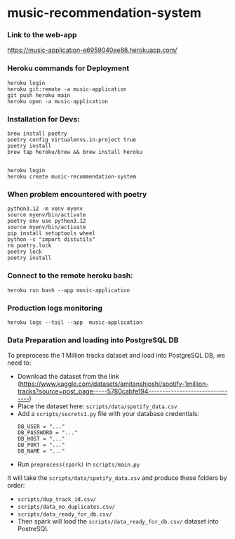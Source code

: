# music-recommendation-system

### Link to the web-app
https://music-application-e6959040ee86.herokuapp.com/

### Heroku commands for Deployment
```
heroku login
heroku git:remote -a music-application
git push heroku main
heroku open -a music-application
```

### Installation for Devs:
````
brew install poetry
poetry config virtualenvs.in-project true 
poetry install
brew tap heroku/brew && brew install heroku


heroku login
heroku create music-recommendation-system
````

### When problem encountered with poetry
````
python3.12 -m venv myenv
source myenv/bin/activate
poetry env use python3.12
source myenv/bin/activate
pip install setuptools wheel
python -c "import distutils"
rm poetry.lock
poetry lock
poetry install
````

### Connect to the remote heroku bash:
````
heroku run bash --app music-application
````

### Production logs monitoring
````
heroku logs --tail --app  music-application
````
### Data Preparation and loading into PostgreSQL DB
To preprocess the 1 Million tracks dataset and load into PostgreSQL DB, we need to:

- Download the dataset from the link (https://www.kaggle.com/datasets/amitanshjoshi/spotify-1million-tracks?source=post_page-----5780cabfe194--------------------------------)
- Place the dataset here: `scripts/data/spotify_data.csv`
- Add a `scripts/secrets1.py` file with your database credentials:
  ```
  DB_USER = "..."
  DB_PASSWORD = "..."
  DB_HOST = "..."
  DB_PORT = "..."
  DB_NAME = "..."
  ```
- Run `preprocess(spark)` in `scripts/main.py`


It will take the `scripts/data/spotify_data.csv` and produce these folders by order:

- `scripts/dup_track_id.csv/`
- `scripts/data_no_duplicates.csv/`
- `scripts/data_ready_for_db.csv/`
- Then spark will load the `scripts/data_ready_for_db.csv/` dataset into PostreSQL
